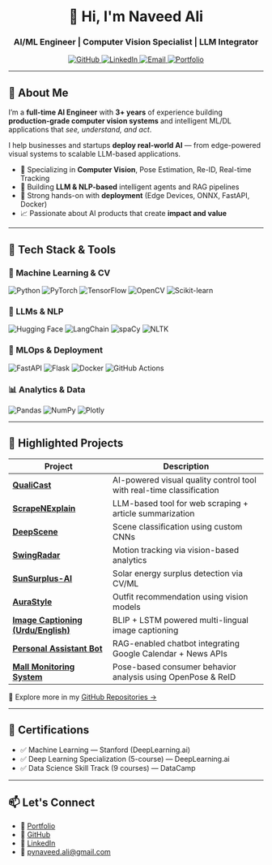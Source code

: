 <h1 align="center">👋 Hi, I'm Naveed Ali</h1>
<h3 align="center">AI/ML Engineer | Computer Vision Specialist | LLM Integrator</h3>

<p align="center">
  <a href="https://github.com/AliNaveed01">
    <img src="https://img.shields.io/github/followers/AliNaveed01?label=GitHub&style=social" alt="GitHub">
  </a>
  <a href="https://www.linkedin.com/in/naveed-ali-l201244/">
    <img src="https://img.shields.io/badge/LinkedIn-blue?style=flat-square&logo=linkedin&logoColor=white" alt="LinkedIn">
  </a>
  <a href="mailto:pynaveed.ali@gmail.com">
    <img src="https://img.shields.io/badge/Email-grey?style=flat-square&logo=gmail&logoColor=white" alt="Email">
  </a>
  <a href="https://naveed-portfolio.pages.dev/">
    <img src="https://img.shields.io/badge/Portfolio-Visit-informational?style=flat-square&logo=google-chrome" alt="Portfolio">
  </a>
</p>

---

## 🧠 About Me

I’m a **full-time AI Engineer** with **3+ years** of experience building **production-grade computer vision systems** and intelligent ML/DL applications that _see, understand, and act_.

I help businesses and startups **deploy real-world AI** — from edge-powered visual systems to scalable LLM-based applications.

- 🧿 Specializing in **Computer Vision**, Pose Estimation, Re-ID, Real-time Tracking  
- 🤖 Building **LLM & NLP-based** intelligent agents and RAG pipelines  
- 🚀 Strong hands-on with **deployment** (Edge Devices, ONNX, FastAPI, Docker)  
- 📈 Passionate about AI products that create **impact and value**

---

## 🧰 Tech Stack & Tools

### 🔬 Machine Learning & CV
![Python](https://img.shields.io/badge/Python-3776AB?style=for-the-badge&logo=python&logoColor=white)
![PyTorch](https://img.shields.io/badge/PyTorch-EE4C2C?style=for-the-badge&logo=pytorch&logoColor=white)
![TensorFlow](https://img.shields.io/badge/TensorFlow-FF6F00?style=for-the-badge&logo=tensorflow&logoColor=white)
![OpenCV](https://img.shields.io/badge/OpenCV-5C3EE8?style=for-the-badge&logo=opencv&logoColor=white)
![Scikit-learn](https://img.shields.io/badge/Scikit--Learn-F7931E?style=for-the-badge&logo=scikit-learn&logoColor=white)

### 💬 LLMs & NLP
![Hugging Face](https://img.shields.io/badge/HuggingFace-F9A03C?style=for-the-badge&logo=huggingface&logoColor=black)
![LangChain](https://img.shields.io/badge/LangChain-blueviolet?style=for-the-badge)
![spaCy](https://img.shields.io/badge/spaCy-09A3D5?style=for-the-badge)
![NLTK](https://img.shields.io/badge/NLTK-008080?style=for-the-badge)

### 🧱 MLOps & Deployment
![FastAPI](https://img.shields.io/badge/FastAPI-009688?style=for-the-badge&logo=fastapi&logoColor=white)
![Flask](https://img.shields.io/badge/Flask-000000?style=for-the-badge&logo=flask&logoColor=white)
![Docker](https://img.shields.io/badge/Docker-2496ED?style=for-the-badge&logo=docker&logoColor=white)
![GitHub Actions](https://img.shields.io/badge/GitHub%20Actions-2088FF?style=for-the-badge&logo=github-actions&logoColor=white)

### 📊 Analytics & Data
![Pandas](https://img.shields.io/badge/Pandas-150458?style=for-the-badge&logo=pandas&logoColor=white)
![NumPy](https://img.shields.io/badge/Numpy-013243?style=for-the-badge&logo=numpy&logoColor=white)
![Plotly](https://img.shields.io/badge/Plotly-3F4F75?style=for-the-badge&logo=plotly&logoColor=white)

---

## 📂 Highlighted Projects

| Project | Description |
|--------|-------------|
| [**QualiCast**](https://github.com/AliNaveed01/QualiCast) | AI-powered visual quality control tool with real-time classification |
| [**ScrapeNExplain**](https://github.com/AliNaveed01/ScrapeNExplain) | LLM-based tool for web scraping + article summarization |
| [**DeepScene**](https://github.com/AliNaveed01/DeepScene) | Scene classification using custom CNNs |
| [**SwingRadar**](https://github.com/AliNaveed01/SwingRadar) | Motion tracking via vision-based analytics |
| [**SunSurplus-AI**](https://github.com/AliNaveed01/SunSurplus-AI) | Solar energy surplus detection via CV/ML |
| [**AuraStyle**](https://github.com/AliNaveed01/AuraStyle) | Outfit recommendation using vision models |
| [**Image Captioning (Urdu/English)**](https://github.com/AliNaveed01/ImageCaptioning-Urdu) | BLIP + LSTM powered multi-lingual image captioning |
| [**Personal Assistant Bot**](https://github.com/AliNaveed01/Personal-Assistant-LLM) | RAG-enabled chatbot integrating Google Calendar + News APIs |
| [**Mall Monitoring System**](https://github.com/AliNaveed01/Mall-Monitoring) | Pose-based consumer behavior analysis using OpenPose & ReID |

📁 Explore more in my [GitHub Repositories →](https://github.com/AliNaveed01?tab=repositories)

---

## 🏅 Certifications

- ✅ Machine Learning — Stanford (DeepLearning.ai)
- ✅ Deep Learning Specialization (5-course) — DeepLearning.ai
- ✅ Data Science Skill Track (9 courses) — DataCamp

---

## 📫 Let's Connect

- 💼 [Portfolio](https://naveed-portfolio.pages.dev/)
- 🐙 [GitHub](https://github.com/AliNaveed01)
- 🔗 [LinkedIn](https://www.linkedin.com/in/naveed-ali-l201244/)
- 📧 pynaveed.ali@gmail.com
